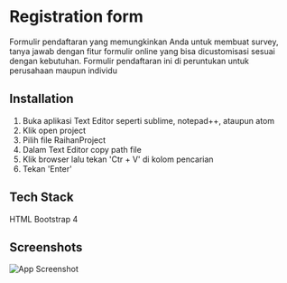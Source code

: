  
# Registration form
Formulir pendaftaran yang memungkinkan Anda untuk membuat survey, tanya jawab dengan fitur formulir online yang bisa dicustomisasi sesuai dengan kebutuhan. Formulir pendaftaran ini di peruntukan untuk perusahaan maupun individu

## Installation
1. Buka aplikasi Text Editor seperti sublime, notepad++, ataupun atom
2. Klik open project
3. Pilih file RaihanProject
4. Dalam Text Editor copy path file
5. Klik browser lalu tekan 'Ctr + V' di kolom pencarian
6. Tekan 'Enter'

## Tech Stack
HTML
Bootstrap 4

## Screenshots
![App Screenshot](https://i.ibb.co/tLFHtR6/Screenshot-3.png)
